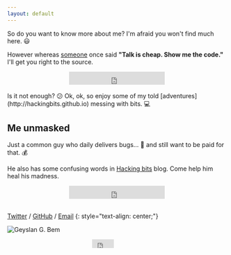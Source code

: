 ```yaml
---
layout: default
---
```


So do you want to know more about me? I'm afraid you won't find much here. 😃

However whereas [someone](https://lkml.org/lkml/2000/8/25/132) once said **"Talk is cheap. Show me the code."** I'll get you right to the source.
<div style="text-align: center;">
<iframe src="https://ghbtns.com/github-btn.html?user=geyslan&type=follow&count=true&size=large" allowtransparency="true" frameborder="0" scrolling="0" width="220px" height="30px"></iframe>
</div><br>
Is it not enough? 😕 Ok, ok, so enjoy some of my told [adventures](http://hackingbits.github.io) messing with bits. 💻

## Me unmasked

Just a common guy who daily delivers bugs... 🐛 and still want to be paid for that. 💰<br>

He also has some confusing words in [Hacking bits](http://hackingbits.github.io) blog. Come help him heal his madness.
<div style="text-align: center;">
<iframe src="https://ghbtns.com/github-btn.html?user=hackingbits&type=follow&count=true&size=large" allowtransparency="true" frameborder="0" scrolling="0" width="220px" height="30px"></iframe>
</div><br>

[Twitter](http://twitter.com/geyslangb) /
[GitHub](http://github.com/geyslan) / [Email](mailto:geyslan@gmail.com)
{: style="text-align: center;"}

![Geyslan G. Bem](https://secure.gravatar.com/avatar/31a28d86319a0a1aa5df4f07e54876d5.jpg?s=200)
<div style="text-align: center;">
<iframe src="https://ghbtns.com/github-btn.html?user=geyslan&repo=geyslan.github.io&type=fork&count=true" allowtransparency="true" frameborder="0" scrolling="0" width="50px" height="20px"></iframe>
<iframe src="https://ghbtns.com/github-btn.html?user=geyslan&repo=geyslan.github.io&type=watch&count=true&v=2" allowtransparency="true" frameborder="0" scrolling="0" width="60px" height="20px"></iframe>
</div>
